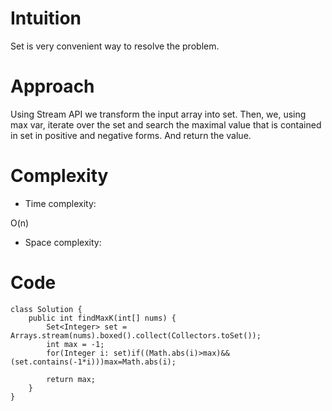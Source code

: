# Intuition
<!-- Describe your first thoughts on how to solve this problem. -->
Set is very convenient way to resolve the problem.
# Approach
<!-- Describe your approach to solving the problem. -->
Using Stream API we transform the input array into set. Then, we, using max var, iterate over the set and search the maximal value that is contained in set in positive and negative forms. And return the value.

# Complexity
- Time complexity:
<!-- Add your time complexity here, e.g. $$O(n)$$ -->
O(n)
- Space complexity:
<!-- Add your space complexity here, e.g. $$O(n)$$ -->

# Code
```
class Solution {
    public int findMaxK(int[] nums) {
        Set<Integer> set = Arrays.stream(nums).boxed().collect(Collectors.toSet());
        int max = -1;
        for(Integer i: set)if((Math.abs(i)>max)&&(set.contains(-1*i)))max=Math.abs(i);

        return max;
    }
}
```